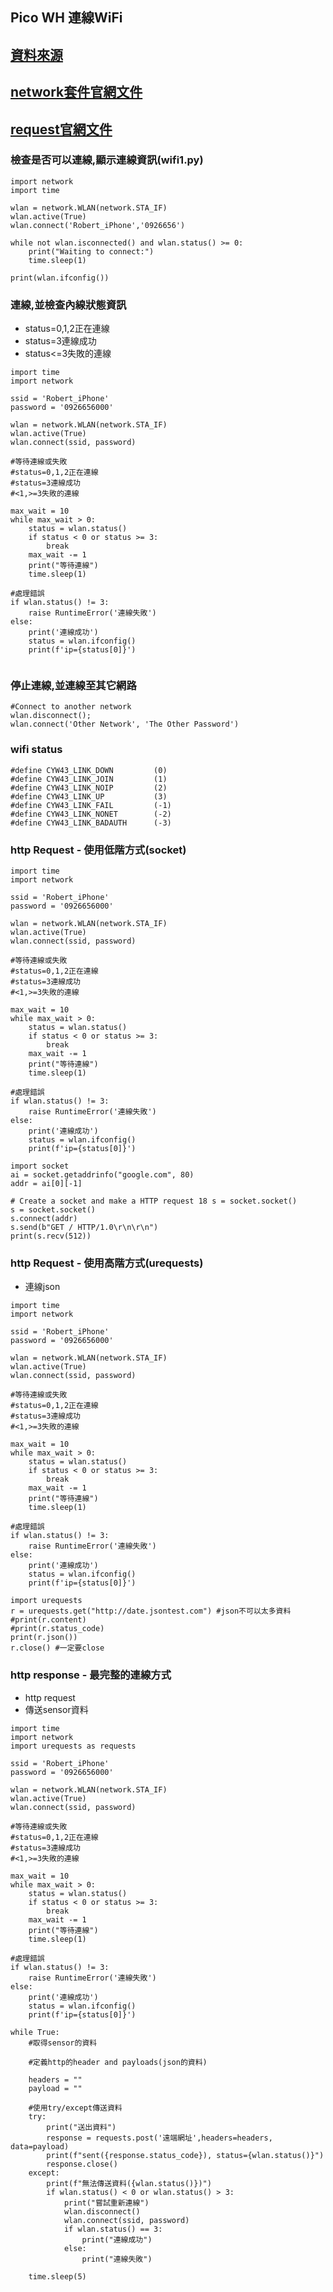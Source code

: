 ## Pico WH 連線WiFi

## [資料來源](https://datasheets.raspberrypi.com/picow/connecting-to-the-internet-with-pico-w.pdf?_gl=1*19bgi4o*_ga*MTE3MTA5OTYzNy4xNzAxOTU5MTI2*_ga_22FD70LWDS*MTcwMjAwMDQzOS4yLjEuMTcwMjAwMTIzOC4wLjAuMA..)

## [network套件官網文件](https://docs.micropython.org/en/latest/library/network.WLAN.html)

## [request官網文件](https://makeblock-micropython-api.readthedocs.io/en/latest/public_library/Third-party-libraries/urequests.html)

### 檢查是否可以連線,顯示連線資訊(wifi1.py)

```
import network
import time

wlan = network.WLAN(network.STA_IF)
wlan.active(True)
wlan.connect('Robert_iPhone','0926656')

while not wlan.isconnected() and wlan.status() >= 0:
    print("Waiting to connect:")
    time.sleep(1)
    
print(wlan.ifconfig())
```

### 連線,並檢查內線狀態資訊
- status=0,1,2正在連線
- status=3連線成功
- status<=3失敗的連線 

```
import time
import network

ssid = 'Robert_iPhone'
password = '0926656000'

wlan = network.WLAN(network.STA_IF)
wlan.active(True)
wlan.connect(ssid, password)

#等待連線或失敗
#status=0,1,2正在連線
#status=3連線成功
#<1,>=3失敗的連線

max_wait = 10
while max_wait > 0:
    status = wlan.status()
    if status < 0 or status >= 3:
        break
    max_wait -= 1
    print("等待連線")
    time.sleep(1)

#處理錯誤
if wlan.status() != 3:
    raise RuntimeError('連線失敗')
else:
    print('連線成功')
    status = wlan.ifconfig()
    print(f'ip={status[0]}')
    
```

### 停止連線,並連線至其它網路

```
#Connect to another network
wlan.disconnect();
wlan.connect('Other Network', 'The Other Password')
```

### wifi status

```
#define CYW43_LINK_DOWN         (0)
#define CYW43_LINK_JOIN         (1)
#define CYW43_LINK_NOIP         (2)
#define CYW43_LINK_UP           (3)
#define CYW43_LINK_FAIL         (-1)
#define CYW43_LINK_NONET        (-2)
#define CYW43_LINK_BADAUTH      (-3)
```

### http Request - 使用低階方式(socket)

```
import time
import network

ssid = 'Robert_iPhone'
password = '0926656000'

wlan = network.WLAN(network.STA_IF)
wlan.active(True)
wlan.connect(ssid, password)

#等待連線或失敗
#status=0,1,2正在連線
#status=3連線成功
#<1,>=3失敗的連線

max_wait = 10
while max_wait > 0:
    status = wlan.status()
    if status < 0 or status >= 3:
        break
    max_wait -= 1
    print("等待連線")
    time.sleep(1)

#處理錯誤
if wlan.status() != 3:
    raise RuntimeError('連線失敗')
else:
    print('連線成功')
    status = wlan.ifconfig()
    print(f'ip={status[0]}')
    
import socket
ai = socket.getaddrinfo("google.com", 80)
addr = ai[0][-1]

# Create a socket and make a HTTP request 18 s = socket.socket()
s = socket.socket()
s.connect(addr)
s.send(b"GET / HTTP/1.0\r\n\r\n")
print(s.recv(512))

```

### http Request - 使用高階方式(urequests)

- 連線json

```
import time
import network

ssid = 'Robert_iPhone'
password = '0926656000'

wlan = network.WLAN(network.STA_IF)
wlan.active(True)
wlan.connect(ssid, password)

#等待連線或失敗
#status=0,1,2正在連線
#status=3連線成功
#<1,>=3失敗的連線

max_wait = 10
while max_wait > 0:
    status = wlan.status()
    if status < 0 or status >= 3:
        break
    max_wait -= 1
    print("等待連線")
    time.sleep(1)

#處理錯誤
if wlan.status() != 3:
    raise RuntimeError('連線失敗')
else:
    print('連線成功')
    status = wlan.ifconfig()
    print(f'ip={status[0]}')
    
import urequests
r = urequests.get("http://date.jsontest.com") #json不可以太多資料
#print(r.content)
#print(r.status_code)
print(r.json())
r.close() #一定要close

```

### http response - 最完整的連線方式

- http request
- 傳送sensor資料

```
import time
import network
import urequests as requests

ssid = 'Robert_iPhone'
password = '0926656000'

wlan = network.WLAN(network.STA_IF)
wlan.active(True)
wlan.connect(ssid, password)

#等待連線或失敗
#status=0,1,2正在連線
#status=3連線成功
#<1,>=3失敗的連線

max_wait = 10
while max_wait > 0:
    status = wlan.status()
    if status < 0 or status >= 3:
        break
    max_wait -= 1
    print("等待連線")
    time.sleep(1)

#處理錯誤
if wlan.status() != 3:
    raise RuntimeError('連線失敗')
else:
    print('連線成功')
    status = wlan.ifconfig()
    print(f'ip={status[0]}')
    
while True:
    #取得sensor的資料
    
    #定義http的header and payloads(json的資料)
    
    headers = ""
    payload = ""

    #使用try/except傳送資料
    try:
        print("送出資料")
        response = requests.post('遠端網址',headers=headers, data=payload)
        print(f"sent({response.status_code}), status={wlan.status()}")
        response.close()
    except:
        print(f"無法傳送資料({wlan.status()})")
        if wlan.status() < 0 or wlan.status() > 3:
            print("嘗試重新連線")
            wlan.disconnect()
            wlan.connect(ssid, password)
            if wlan.status() == 3:
                print("連線成功")
            else:
                print("連線失敗")
        
    time.sleep(5)
        

```